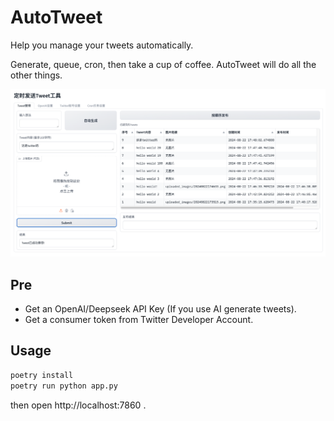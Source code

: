# AutoTweet

Help you manage your tweets automatically.

Generate, queue, cron, then take a cup of coffee. AutoTweet will do all the other things.

![dashboard.png](./assets/dashboard.png)

## Pre

- Get an OpenAI/Deepseek API Key (If you use AI generate tweets).
- Get a consumer token from Twitter Developer Account.

## Usage

```bash
poetry install
poetry run python app.py
```

then open http://localhost:7860 .
